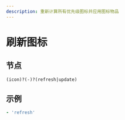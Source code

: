 ```yaml
---
description: 重新计算所有优先级图标并应用图标物品
---
```


# 刷新图标

## 节点

```text
(icon)?(-)?(refresh|update)
```

## 示例

```yaml
- 'refresh'
```



